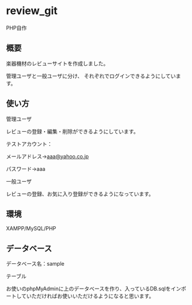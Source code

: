# review_git
PHP自作
## 概要
楽器機材のレビューサイトを作成しました。

管理ユーザと一般ユーザに分け、 それぞれでログインできるようにしています。
## 使い方
管理ユーザ

レビューの登録・編集・削除ができるようにしています。

テストアカウント：

メールアドレス→aaa@yahoo.co.jp

パスワード→aaa

一般ユーザ

レビューの登録、お気に入り登録ができるようになっています。
## 環境
XAMPP/MySQL/PHP
## データベース
データベース名：sample

テーブル

お使いのphpMyAdminに上のデータベースを作り、入っているDB.sqlをインポートしていただければお使いいただけるようになると思います。
